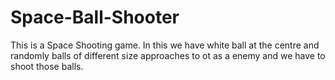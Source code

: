 # Space-Ball-Shooter
This is a Space Shooting game. In this we have white ball at the centre and randomly balls of different size approaches to ot as a enemy and we have to shoot those balls.
